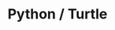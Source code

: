 ---
layout: default
modal-id: 3
img: turtle.png
title: Python / Turtle
alt: image-alt
description: Mit der modernen und einfach strukturierten Programmiersprache Python können spielerische Laufanweisungen an eine Schildkröte gegeben werden.
---
